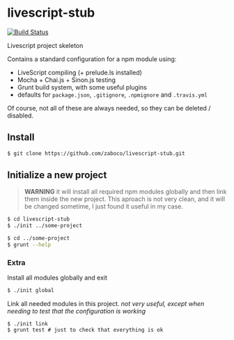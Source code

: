 # livescript-stub
[![Build Status](https://travis-ci.org/zaboco/livescript-stub.png?branch=master)](https://travis-ci.org/zaboco/livescript-stub)

Livescript project skeleton

Contains a standard configuration for a npm module using:
  - LiveScript compiling (+ prelude.ls installed)
  - Mocha + Chai.js + Sinon.js testing
  - Grunt build system, with some useful plugins
  - defaults for `package.json`, `.gitignore`, `.npmignore` and `.travis.yml`

Of course, not all of these are always needed, so they can be deleted / disabled.

## Install
```sh
$ git clone https://github.com/zaboco/livescript-stub.git
```
## Initialize a new project
> **WARNING** it will install all required npm modules globally and then link them inside the new project. This aproach is not very clean, and it will be changed sometime, I just found it useful in my case.

```sh
$ cd livescript-stub
$ ./init ../some-project

$ cd ../some-project
$ grunt --help
```

### Extra
Install all modules globally and exit
```sh
$ ./init global
```

Link all needed modules in this project.
_not very useful, except when needing to test that the configuration is working_
```
$ ./init link
$ grunt test # just to check that everything is ok
```
